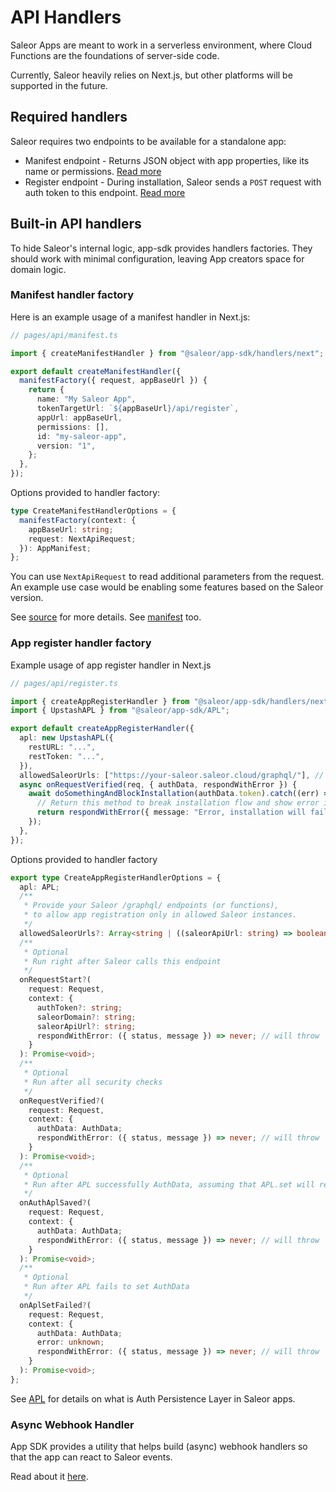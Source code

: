 # API Handlers

Saleor Apps are meant to work in a serverless environment, where Cloud Functions are the foundations of server-side code.

Currently, Saleor heavily relies on Next.js, but other platforms will be supported in the future.

## Required handlers

Saleor requires two endpoints to be available for a standalone app:

- Manifest endpoint - Returns JSON object with app properties, like its name or permissions. [Read more](https://docs.saleor.io/docs/3.x/developer/extending/apps/manifest)
- Register endpoint - During installation, Saleor sends a `POST` request with auth token to this endpoint. [Read more](https://docs.saleor.io/docs/3.x/developer/extending/apps/installing-apps#installation-using-graphql-api)

## Built-in API handlers

To hide Saleor's internal logic, app-sdk provides handlers factories. They should work with minimal configuration, leaving
App creators space for domain logic.

### Manifest handler factory

Here is an example usage of a manifest handler in Next.js:

```typescript
// pages/api/manifest.ts

import { createManifestHandler } from "@saleor/app-sdk/handlers/next";

export default createManifestHandler({
  manifestFactory({ request, appBaseUrl }) {
    return {
      name: "My Saleor App",
      tokenTargetUrl: `${appBaseUrl}/api/register`,
      appUrl: appBaseUrl,
      permissions: [],
      id: "my-saleor-app",
      version: "1",
    };
  },
});
```

Options provided to handler factory:

```typescript
type CreateManifestHandlerOptions = {
  manifestFactory(context: {
    appBaseUrl: string;
    request: NextApiRequest;
  }): AppManifest;
};
```

You can use `NextApiRequest` to read additional parameters from the request. An example use case would be enabling some features based on the Saleor version.

See [source](./src/handlers/next/create-manifest-handler.ts) for more details. See [manifest](../src/types.ts) too.

### App register handler factory

Example usage of app register handler in Next.js

```typescript
// pages/api/register.ts

import { createAppRegisterHandler } from "@saleor/app-sdk/handlers/next";
import { UpstashAPL } from "@saleor/app-sdk/APL";

export default createAppRegisterHandler({
  apl: new UpstashAPL({
    restURL: "...",
    restToken: "...",
  }),
  allowedSaleorUrls: ["https://your-saleor.saleor.cloud/graphql/"], // optional, see options below
  async onRequestVerified(req, { authData, respondWithError }) {
    await doSomethingAndBlockInstallation(authData.token).catch((err) => {
      // Return this method to break installation flow and show error in the Dashboard
      return respondWithError({ message: "Error, installation will fail" });
    });
  },
});
```

Options provided to handler factory

```typescript
export type CreateAppRegisterHandlerOptions = {
  apl: APL;
  /**
   * Provide your Saleor /graphql/ endpoints (or functions),
   * to allow app registration only in allowed Saleor instances.
   */
  allowedSaleorUrls?: Array<string | ((saleorApiUrl: string) => boolean)>;
  /**
   * Optional
   * Run right after Saleor calls this endpoint
   */
  onRequestStart?(
    request: Request,
    context: {
      authToken?: string;
      saleorDomain?: string;
      saleorApiUrl?: string;
      respondWithError: ({ status, message }) => never; // will throw
    }
  ): Promise<void>;
  /**
   * Optional
   * Run after all security checks
   */
  onRequestVerified?(
    request: Request,
    context: {
      authData: AuthData;
      respondWithError: ({ status, message }) => never; // will throw
    }
  ): Promise<void>;
  /**
   * Optional
   * Run after APL successfully AuthData, assuming that APL.set will reject a Promise in case of error
   */
  onAuthAplSaved?(
    request: Request,
    context: {
      authData: AuthData;
      respondWithError: ({ status, message }) => never; // will throw
    }
  ): Promise<void>;
  /**
   * Optional
   * Run after APL fails to set AuthData
   */
  onAplSetFailed?(
    request: Request,
    context: {
      authData: AuthData;
      error: unknown;
      respondWithError: ({ status, message }) => never; // will throw
    }
  ): Promise<void>;
};
```

See [APL](apl) for details on what is Auth Persistence Layer in Saleor apps.

### Async Webhook Handler

App SDK provides a utility that helps build (async) webhook handlers so that the app can react to Saleor events.

Read about it [here](saleor-webhook).
